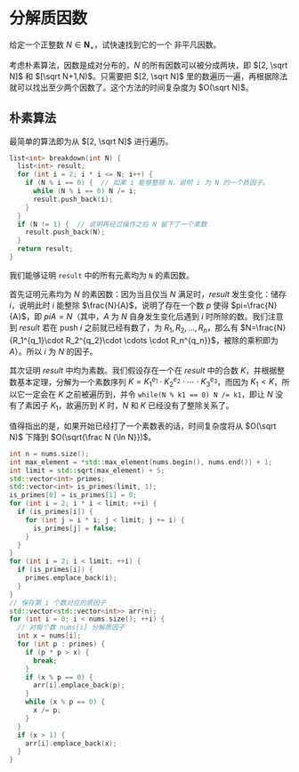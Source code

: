 # 分解质因数

给定一个正整数 $N \in \mathbf{N}_{+}$，试快速找到它的一个 非平凡因数。

考虑朴素算法，因数是成对分布的，$N$ 的所有因数可以被分成两块，即 $[2, \sqrt N]$ 和 $[\sqrt N+1,N)$。只需要把 $[2, \sqrt N]$ 里的数遍历一遍，再根据除法就可以找出至少两个因数了。这个方法的时间复杂度为 $O(\sqrt N)$。

## 朴素算法

最简单的算法即为从 $[2, \sqrt N]$ 进行遍历。

```cpp
list<int> breakdown(int N) {
  list<int> result;
  for (int i = 2; i * i <= N; i++) {
    if (N % i == 0) {  // 如果 i 能够整除 N，说明 i 为 N 的一个质因子。
      while (N % i == 0) N /= i;
      result.push_back(i);
    }
  }
  if (N != 1) {  // 说明再经过操作之后 N 留下了一个素数
    result.push_back(N);
  }
  return result;
}
```

我们能够证明 `result` 中的所有元素均为 `N` 的素因数。

首先证明元素均为 $N$ 的素因数：因为当且仅当 $N % i == 0$ 满足时，$result$ 发生变化：储存 $i$，说明此时 $i$ 能整除 $\frac{N}{A}$，说明了存在一个数 $p$ 使得 $pi=\frac{N}{A}$，即 $piA = N$（其中，$A$ 为 $N$ 自身发生变化后遇到 $i$ 时所除的数。我们注意到 $result$ 若在 push $i$ 之前就已经有数了，为 $R_1,\,R_2,\,\ldots,\,R_n$，那么有 $N=\frac{N}{R_1^{q_1}\cdot R_2^{q_2}\cdot \cdots \cdot R_n^{q_n}}$，被除的乘积即为 $A$）。所以 $i$ 为 $N$ 的因子。

其次证明 $result$ 中均为素数。我们假设存在一个在 $result$ 中的合数 $K$，并根据整数基本定理，分解为一个素数序列 $K = K_1^{e_1}\cdot K_2^{e_2}\cdot\cdots\cdot  K_3^{e_3}$，而因为 $K_1 < K$，所以它一定会在 $K$ 之前被遍历到，并令 `while(N % k1 == 0) N /= k1`，即让 $N$ 没有了素因子 $K_1$，故遍历到 $K$ 时，$N$ 和 $K$ 已经没有了整除关系了。

值得指出的是，如果开始已经打了一个素数表的话，时间复杂度将从 $O(\sqrt N)$ 下降到 $O(\sqrt{\frac N {\ln N}})$。

```cpp
int n = nums.size();
int max_element = *std::max_element(nums.begin(), nums.end()) + 1;
int limit = std::sqrt(max_element) + 5;
std::vector<int> primes;
std::vector<int> is_primes(limit, 1);
is_primes[0] = is_primes[1] = 0;
for (int i = 2; i * i < limit; ++i) {
  if (is_primes[i]) {
    for (int j = i * i; j < limit; j += i) {
      is_primes[j] = false;
    }
  }
}
for (int i = 2; i < limit; ++i) {
  if (is_primes[i]) {
    primes.emplace_back(i);
  }
}
// 保存第 i 个数对应的质因子
std::vector<std::vector<int>> arr(n);
for (int i = 0; i < nums.size(); ++i) {
  // 对每个数 nums[i] 分解质因子
  int x = nums[i];
  for (int p : primes) {
    if (p * p > x) {
      break;
    }
    if (x % p == 0) {
      arr[i].emplace_back(p);
    }
    while (x % p == 0) {
      x /= p;
    }
  }
  if (x > 1) {
    arr[i].emplace_back(x);
  }
}
```
